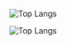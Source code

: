 ![Top Langs](https://github-readme-stats.vercel.app/api/top-langs/?username=pedr7n&size_weight=0.5&count_weight=0.5)

![Top Langs](https://github-readme-stats.vercel.app/api/top-langs/?username=anuraghazra&hide=html)
